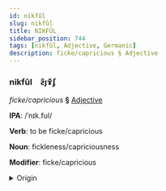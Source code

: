 ```yaml
---
id: nikfûl
slug: nikfûl
title: NIKFÛL
sidebar_position: 744
tags: [nikfûl, Adjective, Germanic]
description: ficke/capricious § Adjective
---
```


### nikfûl&emsp;<span kind="abugida">ƨ̑ȷɤ͊ʄ</span>

*ficke/capricious* **§** [Adjective](../../tags/Adjective)

**IPA**: /ˈnɪk.ful/

**Verb**: to be ficke/capricious

**Noun**: fickleness/capriciousness

**Modifier**: ficke/capricious

<details>
    <summary>Origin</summary>
    Swedish nyckfull /nɪkː.fʊlː/<br/>
    <em>Germanic Language Family</em>
</details>